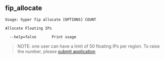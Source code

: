 ## fip_allocate

    Usage: hyper fip allocate [OPTIONS] COUNT

    Allocate Floating IPs
    
      --help=false       Print usage

> NOTE: one user can have a limit of 50 floating IPs per region. To raise the number, please [submit application](https://hyper.sh/)
